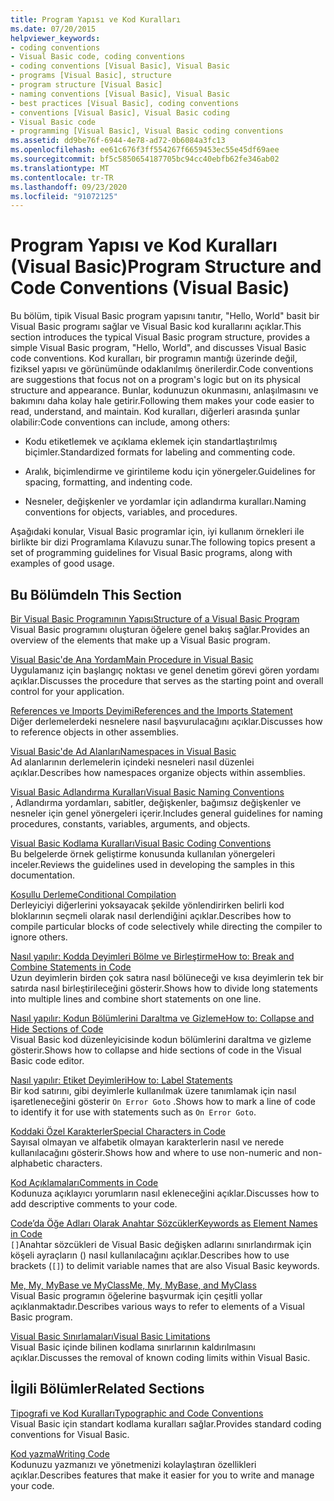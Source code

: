```yaml
---
title: Program Yapısı ve Kod Kuralları
ms.date: 07/20/2015
helpviewer_keywords:
- coding conventions
- Visual Basic code, coding conventions
- coding conventions [Visual Basic], Visual Basic
- programs [Visual Basic], structure
- program structure [Visual Basic]
- naming conventions [Visual Basic], Visual Basic
- best practices [Visual Basic], coding conventions
- conventions [Visual Basic], Visual Basic coding
- Visual Basic code
- programming [Visual Basic], Visual Basic coding conventions
ms.assetid: dd9be76f-6944-4e78-ad72-0b6084a3fc13
ms.openlocfilehash: ee61c676f3ff554267f6659453ec55e45df69aee
ms.sourcegitcommit: bf5c5850654187705bc94cc40ebfb62fe346ab02
ms.translationtype: MT
ms.contentlocale: tr-TR
ms.lasthandoff: 09/23/2020
ms.locfileid: "91072125"
---
```

# <a name="program-structure-and-code-conventions-visual-basic"></a><span data-ttu-id="e1d7c-102">Program Yapısı ve Kod Kuralları (Visual Basic)</span><span class="sxs-lookup"><span data-stu-id="e1d7c-102">Program Structure and Code Conventions (Visual Basic)</span></span>

<span data-ttu-id="e1d7c-103">Bu bölüm, tipik Visual Basic program yapısını tanıtır, "Hello, World" basit bir Visual Basic programı sağlar ve Visual Basic kod kurallarını açıklar.</span><span class="sxs-lookup"><span data-stu-id="e1d7c-103">This section introduces the typical Visual Basic program structure, provides a simple Visual Basic program, "Hello, World", and discusses Visual Basic code conventions.</span></span> <span data-ttu-id="e1d7c-104">Kod kuralları, bir programın mantığı üzerinde değil, fiziksel yapısı ve görünümünde odaklanılmış önerilerdir.</span><span class="sxs-lookup"><span data-stu-id="e1d7c-104">Code conventions are suggestions that focus not on a program's logic but on its physical structure and appearance.</span></span> <span data-ttu-id="e1d7c-105">Bunlar, kodunuzun okunmasını, anlaşılmasını ve bakımını daha kolay hale getirir.</span><span class="sxs-lookup"><span data-stu-id="e1d7c-105">Following them makes your code easier to read, understand, and maintain.</span></span> <span data-ttu-id="e1d7c-106">Kod kuralları, diğerleri arasında şunlar olabilir:</span><span class="sxs-lookup"><span data-stu-id="e1d7c-106">Code conventions can include, among others:</span></span>  
  
- <span data-ttu-id="e1d7c-107">Kodu etiketlemek ve açıklama eklemek için standartlaştırılmış biçimler.</span><span class="sxs-lookup"><span data-stu-id="e1d7c-107">Standardized formats for labeling and commenting code.</span></span>  
  
- <span data-ttu-id="e1d7c-108">Aralık, biçimlendirme ve girintileme kodu için yönergeler.</span><span class="sxs-lookup"><span data-stu-id="e1d7c-108">Guidelines for spacing, formatting, and indenting code.</span></span>  
  
- <span data-ttu-id="e1d7c-109">Nesneler, değişkenler ve yordamlar için adlandırma kuralları.</span><span class="sxs-lookup"><span data-stu-id="e1d7c-109">Naming conventions for objects, variables, and procedures.</span></span>  
  
 <span data-ttu-id="e1d7c-110">Aşağıdaki konular, Visual Basic programlar için, iyi kullanım örnekleri ile birlikte bir dizi Programlama Kılavuzu sunar.</span><span class="sxs-lookup"><span data-stu-id="e1d7c-110">The following topics present a set of programming guidelines for Visual Basic programs, along with examples of good usage.</span></span>  
  
## <a name="in-this-section"></a><span data-ttu-id="e1d7c-111">Bu Bölümde</span><span class="sxs-lookup"><span data-stu-id="e1d7c-111">In This Section</span></span>  

 [<span data-ttu-id="e1d7c-112">Bir Visual Basic Programının Yapısı</span><span class="sxs-lookup"><span data-stu-id="e1d7c-112">Structure of a Visual Basic Program</span></span>](structure-of-a-visual-basic-program.md)  
 <span data-ttu-id="e1d7c-113">Visual Basic programını oluşturan öğelere genel bakış sağlar.</span><span class="sxs-lookup"><span data-stu-id="e1d7c-113">Provides an overview of the elements that make up a Visual Basic program.</span></span>  
  
 [<span data-ttu-id="e1d7c-114">Visual Basic'de Ana Yordam</span><span class="sxs-lookup"><span data-stu-id="e1d7c-114">Main Procedure in Visual Basic</span></span>](main-procedure.md)  
 <span data-ttu-id="e1d7c-115">Uygulamanız için başlangıç noktası ve genel denetim görevi gören yordamı açıklar.</span><span class="sxs-lookup"><span data-stu-id="e1d7c-115">Discusses the procedure that serves as the starting point and overall control for your application.</span></span>  
  
 [<span data-ttu-id="e1d7c-116">References ve Imports Deyimi</span><span class="sxs-lookup"><span data-stu-id="e1d7c-116">References and the Imports Statement</span></span>](references-and-the-imports-statement.md)  
 <span data-ttu-id="e1d7c-117">Diğer derlemelerdeki nesnelere nasıl başvurulacağını açıklar.</span><span class="sxs-lookup"><span data-stu-id="e1d7c-117">Discusses how to reference objects in other assemblies.</span></span>  
  
 [<span data-ttu-id="e1d7c-118">Visual Basic'de Ad Alanları</span><span class="sxs-lookup"><span data-stu-id="e1d7c-118">Namespaces in Visual Basic</span></span>](namespaces.md)  
 <span data-ttu-id="e1d7c-119">Ad alanlarının derlemelerin içindeki nesneleri nasıl düzenlei açıklar.</span><span class="sxs-lookup"><span data-stu-id="e1d7c-119">Describes how namespaces organize objects within assemblies.</span></span>  
  
 [<span data-ttu-id="e1d7c-120">Visual Basic Adlandırma Kuralları</span><span class="sxs-lookup"><span data-stu-id="e1d7c-120">Visual Basic Naming Conventions</span></span>](naming-conventions.md)  
 <span data-ttu-id="e1d7c-121">, Adlandırma yordamları, sabitler, değişkenler, bağımsız değişkenler ve nesneler için genel yönergeleri içerir.</span><span class="sxs-lookup"><span data-stu-id="e1d7c-121">Includes general guidelines for naming procedures, constants, variables, arguments, and objects.</span></span>  
  
 [<span data-ttu-id="e1d7c-122">Visual Basic Kodlama Kuralları</span><span class="sxs-lookup"><span data-stu-id="e1d7c-122">Visual Basic Coding Conventions</span></span>](coding-conventions.md)  
 <span data-ttu-id="e1d7c-123">Bu belgelerde örnek geliştirme konusunda kullanılan yönergeleri inceler.</span><span class="sxs-lookup"><span data-stu-id="e1d7c-123">Reviews the guidelines used in developing the samples in this documentation.</span></span>  
  
 [<span data-ttu-id="e1d7c-124">Koşullu Derleme</span><span class="sxs-lookup"><span data-stu-id="e1d7c-124">Conditional Compilation</span></span>](conditional-compilation.md)  
 <span data-ttu-id="e1d7c-125">Derleyiciyi diğerlerini yoksayacak şekilde yönlendirirken belirli kod bloklarının seçmeli olarak nasıl derlendiğini açıklar.</span><span class="sxs-lookup"><span data-stu-id="e1d7c-125">Describes how to compile particular blocks of code selectively while directing the compiler to ignore others.</span></span>  
  
 [<span data-ttu-id="e1d7c-126">Nasıl yapılır: Kodda Deyimleri Bölme ve Birleştirme</span><span class="sxs-lookup"><span data-stu-id="e1d7c-126">How to: Break and Combine Statements in Code</span></span>](how-to-break-and-combine-statements-in-code.md)  
 <span data-ttu-id="e1d7c-127">Uzun deyimlerin birden çok satıra nasıl bölüneceği ve kısa deyimlerin tek bir satırda nasıl birleştirileceğini gösterir.</span><span class="sxs-lookup"><span data-stu-id="e1d7c-127">Shows how to divide long statements into multiple lines and combine short statements on one line.</span></span>  
  
 [<span data-ttu-id="e1d7c-128">Nasıl yapılır: Kodun Bölümlerini Daraltma ve Gizleme</span><span class="sxs-lookup"><span data-stu-id="e1d7c-128">How to: Collapse and Hide Sections of Code</span></span>](how-to-collapse-and-hide-sections-of-code.md)  
 <span data-ttu-id="e1d7c-129">Visual Basic kod düzenleyicisinde kodun bölümlerini daraltma ve gizleme gösterir.</span><span class="sxs-lookup"><span data-stu-id="e1d7c-129">Shows how to collapse and hide sections of code in the Visual Basic code editor.</span></span>  
  
 [<span data-ttu-id="e1d7c-130">Nasıl yapılır: Etiket Deyimleri</span><span class="sxs-lookup"><span data-stu-id="e1d7c-130">How to: Label Statements</span></span>](how-to-label-statements.md)  
 <span data-ttu-id="e1d7c-131">Bir kod satırını, gibi deyimlerle kullanılmak üzere tanımlamak için nasıl işaretleneceğini gösterir `On Error Goto` .</span><span class="sxs-lookup"><span data-stu-id="e1d7c-131">Shows how to mark a line of code to identify it for use with statements such as `On Error Goto`.</span></span>  
  
 [<span data-ttu-id="e1d7c-132">Koddaki Özel Karakterler</span><span class="sxs-lookup"><span data-stu-id="e1d7c-132">Special Characters in Code</span></span>](special-characters-in-code.md)  
 <span data-ttu-id="e1d7c-133">Sayısal olmayan ve alfabetik olmayan karakterlerin nasıl ve nerede kullanılacağını gösterir.</span><span class="sxs-lookup"><span data-stu-id="e1d7c-133">Shows how and where to use non-numeric and non-alphabetic characters.</span></span>  
  
 [<span data-ttu-id="e1d7c-134">Kod Açıklamaları</span><span class="sxs-lookup"><span data-stu-id="e1d7c-134">Comments in Code</span></span>](comments-in-code.md)  
 <span data-ttu-id="e1d7c-135">Kodunuza açıklayıcı yorumların nasıl ekleneceğini açıklar.</span><span class="sxs-lookup"><span data-stu-id="e1d7c-135">Discusses how to add descriptive comments to your code.</span></span>  
  
 [<span data-ttu-id="e1d7c-136">Code’da Öğe Adları Olarak Anahtar Sözcükler</span><span class="sxs-lookup"><span data-stu-id="e1d7c-136">Keywords as Element Names in Code</span></span>](keywords-as-element-names-in-code.md)  
 <span data-ttu-id="e1d7c-137">`[]`Anahtar sözcükleri de Visual Basic değişken adlarını sınırlandırmak için köşeli ayraçların () nasıl kullanılacağını açıklar.</span><span class="sxs-lookup"><span data-stu-id="e1d7c-137">Describes how to use brackets (`[]`) to delimit variable names that are also Visual Basic keywords.</span></span>  
  
 [<span data-ttu-id="e1d7c-138">Me, My, MyBase ve MyClass</span><span class="sxs-lookup"><span data-stu-id="e1d7c-138">Me, My, MyBase, and MyClass</span></span>](me-my-mybase-and-myclass.md)  
 <span data-ttu-id="e1d7c-139">Visual Basic programın öğelerine başvurmak için çeşitli yollar açıklanmaktadır.</span><span class="sxs-lookup"><span data-stu-id="e1d7c-139">Describes various ways to refer to elements of a Visual Basic program.</span></span>  
  
 [<span data-ttu-id="e1d7c-140">Visual Basic Sınırlamaları</span><span class="sxs-lookup"><span data-stu-id="e1d7c-140">Visual Basic Limitations</span></span>](limitations.md)  
 <span data-ttu-id="e1d7c-141">Visual Basic içinde bilinen kodlama sınırlarının kaldırılmasını açıklar.</span><span class="sxs-lookup"><span data-stu-id="e1d7c-141">Discusses the removal of known coding limits within Visual Basic.</span></span>  
  
## <a name="related-sections"></a><span data-ttu-id="e1d7c-142">İlgili Bölümler</span><span class="sxs-lookup"><span data-stu-id="e1d7c-142">Related Sections</span></span>  

 [<span data-ttu-id="e1d7c-143">Tipografi ve Kod Kuralları</span><span class="sxs-lookup"><span data-stu-id="e1d7c-143">Typographic and Code Conventions</span></span>](../../language-reference/typographic-and-code-conventions.md)  
 <span data-ttu-id="e1d7c-144">Visual Basic için standart kodlama kuralları sağlar.</span><span class="sxs-lookup"><span data-stu-id="e1d7c-144">Provides standard coding conventions for Visual Basic.</span></span>  
  
 [<span data-ttu-id="e1d7c-145">Kod yazma</span><span class="sxs-lookup"><span data-stu-id="e1d7c-145">Writing Code</span></span>](/visualstudio/ide/writing-code-in-the-code-and-text-editor)  
 <span data-ttu-id="e1d7c-146">Kodunuzu yazmanızı ve yönetmenizi kolaylaştıran özellikleri açıklar.</span><span class="sxs-lookup"><span data-stu-id="e1d7c-146">Describes features that make it easier for you to write and manage your code.</span></span>
